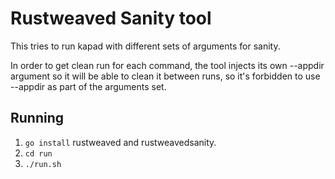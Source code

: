 # Rustweaved Sanity tool
This tries to run kapad with different sets of arguments for sanity.

In order to get clean run for each command, the tool injects its own --appdir
argument so it will be able to clean it between runs, so it's forbidden to use
--appdir as part of the arguments set.

## Running
 1. `go install` rustweaved and rustweavedsanity.
 2. `cd run`
 3. `./run.sh`


